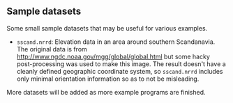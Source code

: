 ## Sample datasets

Some small sample datasets that may be useful for various examples.

* `sscand.nrrd`: Elevation data in an area around southern Scandanavia.
The original data is from http://www.ngdc.noaa.gov/mgg/global/global.html
but some hacky post-processing was used to make this image. The result doesn't
have a cleanly defined geographic coordinate system, so `sscand.nrrd` includes
only minimal orientation information so as to not be misleading.

More datasets will be added as more example programs are finished.

